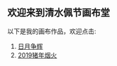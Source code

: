 ## 欢迎来到清水佩节画布堂
以下是我的画布作品，欢迎点击:
1. [日月争辉](https://pageye123.github.io/canvasStartup/solarSystem/index.html) 
2. [2019猪年烟火](https://pageye123.github.io/canvasStartup/fireworks/index.html)